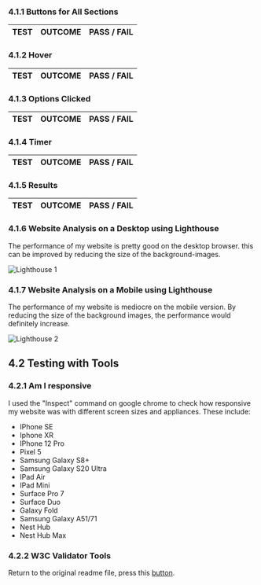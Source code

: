 ### 4.1.1 Buttons for All Sections

TEST            | OUTCOME                          | PASS / FAIL  
--------------- | -------------------------------- | ---------------


### 4.1.2 Hover

TEST            | OUTCOME                          | PASS / FAIL  
--------------- | -------------------------------- | ---------------


### 4.1.3 Options Clicked

TEST            | OUTCOME                          | PASS / FAIL  
--------------- | -------------------------------- | ---------------


### 4.1.4 Timer

TEST            | OUTCOME                          | PASS / FAIL  
--------------- | -------------------------------- | ---------------


### 4.1.5 Results

TEST            | OUTCOME                          | PASS / FAIL  
--------------- | -------------------------------- | ---------------


### 4.1.6 Website Analysis on a Desktop using Lighthouse

The performance of my website is pretty good on the desktop browser. this can be improved by reducing the size of the background-images.

![Lighthouse 1](/assets/screenshots/lighthouse-desktop.png)

### 4.1.7 Website Analysis on a Mobile using Lighthouse

The performance of my website is mediocre on the mobile version. By reducing the size of the background images, the performance would definitely increase.

![Lighthouse 2](/assets/screenshots/lighthouse-mobile.png)

## 4.2 Testing with Tools

### 4.2.1 Am I responsive

I used the "Inspect" command on google chrome to check how responsive my website was with different screen sizes and appliances. These include:

- IPhone SE
- Iphone XR
- IPhone 12 Pro
- Pixel 5
- Samsung Galaxy S8+
- Samsung Galaxy S20 Ultra
- IPad Air
- IPad Mini
- Surface Pro 7
- Surface Duo
- Galaxy Fold
- Samsung Galaxy A51/71
- Nest Hub
- Nest Hub Max

### 4.2.2 W3C Validator Tools

Return to the original readme file, press this [button](readme.md).